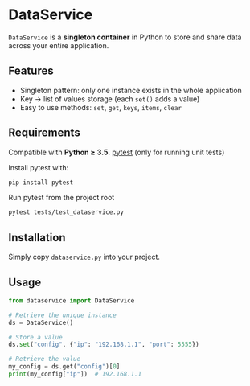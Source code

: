 # DataService

`DataService` is a **singleton container** in Python to store and share data across your entire application.

## Features

- Singleton pattern: only one instance exists in the whole application
- Key → list of values storage (each `set()` adds a value)
- Easy to use methods: `set`, `get`, `keys`, `items`, `clear`

## Requirements

Compatible with **Python ≥ 3.5**.
[pytest](https://docs.pytest.org/) (only for running unit tests)

Install pytest with:

```bash
pip install pytest
```

Run pytest from the project root
```bash
pytest tests/test_dataservice.py
```


## Installation

Simply copy `dataservice.py` into your project.

## Usage

```python
from dataservice import DataService

# Retrieve the unique instance
ds = DataService()

# Store a value
ds.set("config", {"ip": "192.168.1.1", "port": 5555})

# Retrieve the value
my_config = ds.get("config")[0]
print(my_config["ip"])  # 192.168.1.1
